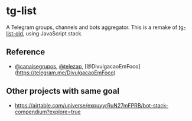 # tg-list
A Telegram groups, channels and bots aggregator. This is a remake of [tg-list-old](https://github.com/PabloDinella/tg-list-old), using JavaScript stack.

## Reference

- [@canaisegrupos](https://telegram.me/canaisegrupos), [@telezap](https://telegram.me/telezap), [@DivulgacaoEmFoco] (https://telegram.me/DivulgacaoEmFoco)

## Other projects with same goal
- https://airtable.com/universe/expuyyrRuN27mFPRB/bot-stack-compendium?explore=true
